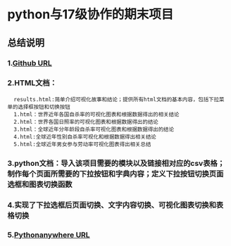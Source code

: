 # python与17级协作的期末项目


## 总结说明
### 1.[Github URL](https://github.com/QSWing/python)

### 2.HTML文档：
      results.html:简单介绍可视化故事和结论；提供所有html文档的基本内容，包括下拉菜单的选择框按钮和切换按钮
      1.html：世界近年各国自杀率的可视化图表和根据数据得出的相关结论
      2.html：世界各国日照率的可视化图表和根据数据得出的结论
      3.html：全球近年分年龄段自杀率可视化图表和根据数据得出的结论
      4.html:全球近年性别自杀率可视化和根据数据得出相关结论
      5.html:全球近年男女参与劳动率可视化图表得出相关总结
      
### 3.python文档：导入该项目需要的模块以及链接相对应的csv表格；制作每个页面所需要的下拉按钮和字典内容；定义下拉按钮切换页面选框和图表切换函数

### 4.实现了下拉选框后页面切换、文字内容切换、可视化图表切换和表格切换

### 5.[Pythonanywhere URL](https://QSWing.pythonanywhere.com )
 
